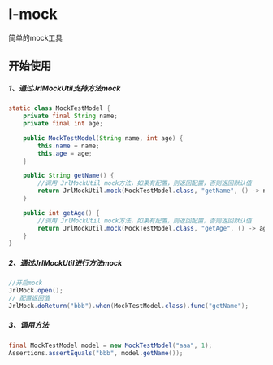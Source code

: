 # l-mock
简单的mock工具

## 开始使用
##### 1、通过JrlMockUtil支持方法mock
```java
static class MockTestModel {
    private final String name;
    private final int age;

    public MockTestModel(String name, int age) {
        this.name = name;
        this.age = age;
    }

    public String getName() {
        //调用 JrlMockUtil mock方法，如果有配置，则返回配置，否则返回默认值
        return JrlMockUtil.mock(MockTestModel.class, "getName", () -> name);
    }

    public int getAge() {
        //调用 JrlMockUtil mock方法，如果有配置，则返回配置，否则返回默认值
        return JrlMockUtil.mock(MockTestModel.class, "getAge", () -> age);
    }
}
```
##### 2、通过JrlMockUtil进行方法mock
```java
//开启mock
JrlMock.open();
// 配置返回值
JrlMock.doReturn("bbb").when(MockTestModel.class).func("getName");
```
##### 3、调用方法
```java
final MockTestModel model = new MockTestModel("aaa", 1);
Assertions.assertEquals("bbb", model.getName());
```